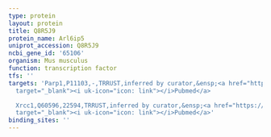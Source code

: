 ```yaml
---
type: protein
layout: protein
title: Q8R5J9
protein_name: Arl6ip5
uniprot_accession: Q8R5J9
ncbi_gene_id: '65106'
organism: Mus musculus
function: transcription factor
tfs: ''
targets: 'Parp1,P11103,-,TRRUST,inferred by curator,&ensp;<a href="https://www.ncbi.nlm.nih.gov/pubmed/?term=17462538%5Buid%5D"
  target="_blank"><i uk-icon="icon: link"></i>Pubmed</a>

  Xrcc1,Q60596,22594,TRRUST,inferred by curator,&ensp;<a href="https://www.ncbi.nlm.nih.gov/pubmed/?term=17462538%5Buid%5D"
  target="_blank"><i uk-icon="icon: link"></i>Pubmed</a>'
binding_sites: ''
---
```

